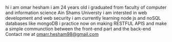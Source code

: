 hi i am omar hesham i am 24 years old i graduated from faculty of computer and information science Ain Shams Universty 
i am intersted in web development and web security
i am currently learning node js and noSQL databases like mongoDB 
i practice now on making RESTFUL APIS and make a simple communction between the front-end part and the back-end
Contact me at omarr.hesham98@gmail.com

<!---
Tsmbtw/Tsmbtw is a ✨ special ✨ repository because its `README.md` (this file) appears on your GitHub profile.
You can click the Preview link to take a look at your changes.
--->
